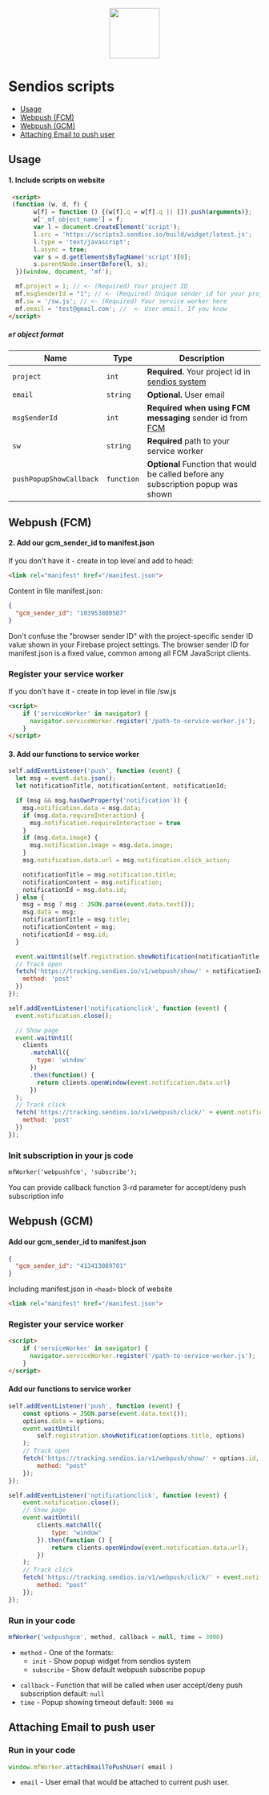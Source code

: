 <p align="center">
    <a href="https://github.com/sendios" target="_blank">
        <img src="https://avatars2.githubusercontent.com/u/16989772?s=200&v=4" height="100px">
    </a>
</p>

# Sendios scripts

  - [Usage](https://github.com/sendios/scripts/tree/version3#usage)
  - [Webpush (FCM)](https://github.com/sendios/scripts/tree/version3#webpush-fcm)
  - [Webpush (GCM)](https://github.com/sendios/scripts/tree/version3#webpush-gcm)
  - [Attaching Email to push user](https://github.com/sendios/scripts/tree/version3#attaching-email-to-push-user)

<p></p>

## Usage
#### 1. Include scripts on website 

```html
 <script>
 (function (w, d, f) {
       w[f] = function () {(w[f].q = w[f].q || []).push(arguments)};
       w['_mf_object_name'] = f;
       var l = document.createElement('script');
       l.src = 'https://scripts3.sendios.io/build/widget/latest.js';
       l.type = 'text/javascript';
       l.async = true;
       var s = d.getElementsByTagName('script')[0];
       s.parentNode.insertBefore(l, s);
  })(window, document, 'mf');

  mf.project = 1; // <- (Required) Your project ID  
  mf.msgSenderId = "1"; // <- (Required) Unique sender id for your project. Note: string, not int
  mf.sw = '/sw.js'; // <- (Required) Your service worker here
  mf.email = 'test@gmail.com'; //  <- User email. If you know
</script>
```

##### `mf` object format

<table>
<thead>
<tr>
<th>Name</th>
<th>Type</th>
<th>Description</th>
</tr>
</thead>
<tbody>
<tr>
<td><code>project</code></td>
<td><code>int</code></td>
<td><strong>Required.</strong> Your project id in <a href="https://admin.sendios.io/account/projects" rel="nofollow">sendios system</a>  </td>
</tr>
<tr>
<td><code>email</code></td>
<td><code>string</code></td>
<td><strong>Optional.</strong>  User email </td>
</tr>
<tr>
<td><code>msgSenderId</code></td>
<td><code>int</code></td>
<td><strong>Required when using FCM messaging</strong> sender id from <a href="https://firebase.google.com/docs/cloud-messaging/" target="_blank">FCM</a> </td>
</tr>
<tr>
<td><code>sw</code></td>
<td><code>string</code></td>
<td><strong>Required</strong> path to your service worker</td>
</tr>
<tr>
<td><code>pushPopupShowCallback</code></td>
<td><code>function</code></td>
<td><strong>Optional</strong> Function that would be called before any subscription popup was shown</td>
</tr>
</tbody></table>

## Webpush (FCM)

#### 2. Add our gcm_sender_id to manifest.json
If you don't have it - create in top level and add to head: 
```html
<link rel="manifest" href="/manifest.json">
```

Content in file manifest.json:
```json
{
  "gcm_sender_id": "103953800507"
}
```

Don't confuse the "browser sender ID" with the project-specific sender ID value shown in your Firebase project settings. The browser sender ID for manifest.json is a fixed value, common among all FCM JavaScript clients.

### Register your service worker
If you don't have it - create in top level in file  /sw.js

```html
<script>
    if ('serviceWorker' in navigator) {
      navigator.serviceWorker.register('/path-to-service-worker.js');
    }
</script>
```

#### 3. Add our functions to service worker

```js
self.addEventListener('push', function (event) {
  let msg = event.data.json();
  let notificationTitle, notificationContent, notificationId;

  if (msg && msg.hasOwnProperty('notification')) {
    msg.notification.data = msg.data;
    if (msg.data.requireInteraction) {
      msg.notification.requireInteraction = true
    }
    if (msg.data.image) {
      msg.notification.image = msg.data.image;
    }
    msg.notification.data.url = msg.notification.click_action;

    notificationTitle = msg.notification.title;
    notificationContent = msg.notification;
    notificationId = msg.data.id;
  } else {
    msg = msg ? msg : JSON.parse(event.data.text());
    msg.data = msg;
    notificationTitle = msg.title;
    notificationContent = msg;
    notificationId = msg.id;
  }

  event.waitUntil(self.registration.showNotification(notificationTitle, notificationContent));
  // Track open
  fetch('https://tracking.sendios.io/v1/webpush/show/' + notificationId, {
    method: 'post'
  })
});

self.addEventListener('notificationclick', function (event) {
  event.notification.close();

  // Show page
  event.waitUntil(
    clients
      .matchAll({
        type: 'window'
      })
      .then(function() {
        return clients.openWindow(event.notification.data.url)
      })
  );
  // Track click
  fetch('https://tracking.sendios.io/v1/webpush/click/' + event.notification.data.id, {
    method: 'post'
  })
});
```

### Init subscription in your js code 
```html
mfWorker('webpushfcm', 'subscribe');
```
You can provide callback function 3-rd parameter for accept/deny push subscription info


## Webpush (GCM)

#### Add our gcm_sender_id to manifest.json 
```json
{
  "gcm_sender_id": "413413089701"
}
```
Including manifest.json in `<head>` block of website 

```html
<link rel="manifest" href="/manifest.json">
```
### Register your service worker
```html
<script>
    if ('serviceWorker' in navigator) {
      navigator.serviceWorker.register('/path-to-service-worker.js');
    }
</script>
```
#### Add our functions to service worker

```js
self.addEventListener('push', function (event) {
    const options = JSON.parse(event.data.text());
    options.data = options;
    event.waitUntil(
        self.registration.showNotification(options.title, options)
    );
    // Track open
    fetch('https://tracking.sendios.io/v1/webpush/show/' + options.id, {
        method: "post"
    });
});

self.addEventListener('notificationclick', function (event) {
    event.notification.close();
    // Show page
    event.waitUntil(
        clients.matchAll({
            type: "window"
        }).then(function () {
            return clients.openWindow(event.notification.data.url);
        })
    );
    // Track click
    fetch('https://tracking.sendios.io/v1/webpush/click/' + event.notification.data.id, {
        method: "post"
    });
});
```

### Run in your code 

```js
mfWorker('webpushgcm', method, callback = null, time = 3000)
```

* `method` - One of the formats:
  * `init` -  Show popup widget from sendios system
  * `subscribe` - Show default webpush subscribe popup
- `callback` - Function that will be called when user accept/deny push subscription default: `null`
- `time` - Popup showing timeout default: `3000 ms`

## Attaching Email to push user

### Run in your code 

```js
window.mfWorker.attachEmailToPushUser( email )
```

* `email` - User email that would be attached to current push user. 
